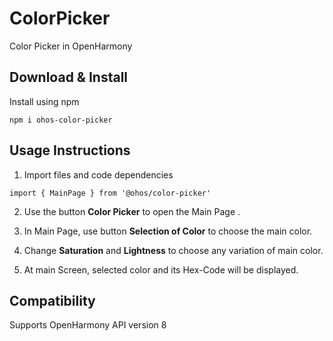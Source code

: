 # ColorPicker
Color Picker in OpenHarmony

## Download & Install
Install using npm

```npm i ohos-color-picker```

## Usage Instructions
1. Import files and code dependencies
```
import { MainPage } from '@ohos/color-picker'
```
2. Use the button **Color Picker** to open the Main Page .

3. In Main Page, use button **Selection of Color** to choose the main color.

4. Change **Saturation** and **Lightness** to choose any variation of main color.

5. At main Screen, selected color and its Hex-Code will be displayed.

## Compatibility
Supports OpenHarmony API version 8
